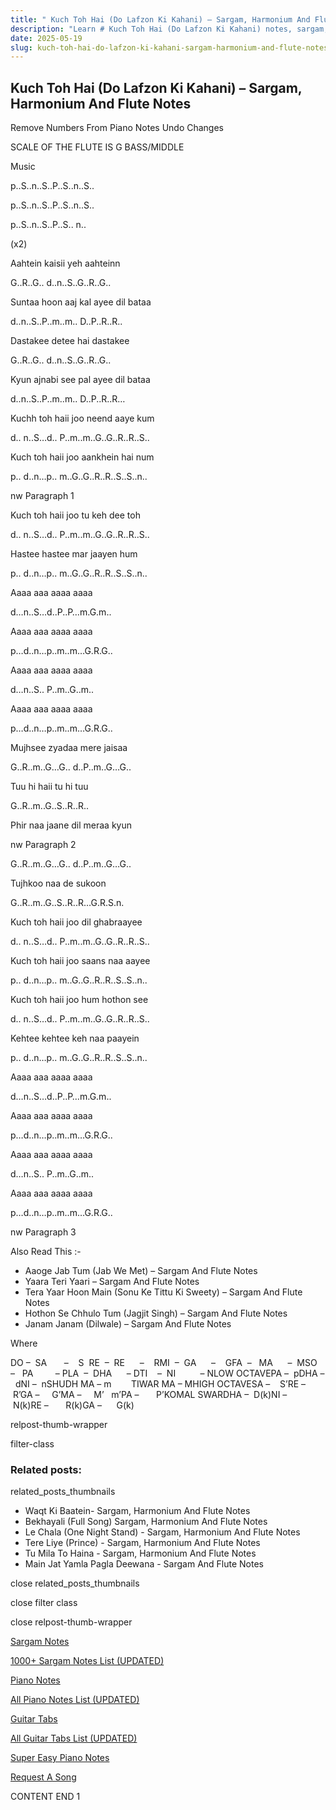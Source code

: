 ```yaml
---
title: " Kuch Toh Hai (Do Lafzon Ki Kahani) – Sargam, Harmonium And Flute Notes"
description: "Learn # Kuch Toh Hai (Do Lafzon Ki Kahani) notes, sargam, harmonium notations and flute notes. Easy step-by-step tutorial for beginners."
date: 2025-05-19
slug: kuch-toh-hai-do-lafzon-ki-kahani-sargam-harmonium-and-flute-notes
---
```


## Kuch Toh Hai (Do Lafzon Ki Kahani) – Sargam, Harmonium And Flute Notes

Remove Numbers From Piano Notes
Undo Changes

SCALE OF THE FLUTE IS G BASS/MIDDLE

Music

p..S..n..S..P..S..n..S..

p..S..n..S..P..S..n..S..

p..S..n..S..P..S.. n..

(x2)

Aahtein kaisii yeh aahteinn

G..R..G.. d..n..S..G..R..G..

Suntaa hoon aaj kal ayee dil bataa

d..n..S..P..m..m.. D..P..R..R..

Dastakee detee hai dastakee

G..R..G.. d..n..S..G..R..G..

Kyun ajnabi see pal ayee dil bataa

d..n..S..P..m..m.. D..P..R..R…

Kuchh toh haii joo neend aaye kum

d.. n..S…d.. P..m..m..G..G..R..R..S..

Kuch toh haii joo aankhein hai num

p.. d..n…p.. m..G..G..R..R..S..S..n..

nw Paragraph 1

Kuch toh haii joo tu keh dee toh

d.. n..S…d.. P..m..m..G..G..R..R..S..

Hastee hastee mar jaayen hum

p.. d..n…p.. m..G..G..R..R..S..S..n..

Aaaa aaa aaaa aaaa

d…n..S…d..P..P…m.G.m..

Aaaa aaa aaaa aaaa

p…d..n…p..m..m…G.R.G..

Aaaa aaa aaaa aaaa

d…n..S.. P..m..G..m..

Aaaa aaa aaaa aaaa

p…d..n…p..m..m…G.R.G..

Mujhsee zyadaa mere jaisaa

G..R..m..G…G.. d..P..m..G…G..

Tuu hi haii tu hi tuu

G..R..m..G..S..R..R..

Phir naa jaane dil meraa kyun

nw Paragraph 2

G..R..m..G…G.. d..P..m..G…G..

Tujhkoo naa de sukoon

G..R..m..G..S..R..R…G.R.S.n.

Kuch toh haii joo dil ghabraayee

d.. n..S…d.. P..m..m..G..G..R..R..S..

Kuch toh haii joo saans naa aayee

p.. d..n…p.. m..G..G..R..R..S..S..n..

Kuch toh haii joo hum hothon see

d.. n..S…d.. P..m..m..G..G..R..R..S..

Kehtee kehtee keh naa paayein

p.. d..n…p.. m..G..G..R..R..S..S..n..

Aaaa aaa aaaa aaaa

d…n..S…d..P..P…m.G.m..

Aaaa aaa aaaa aaaa

p…d..n…p..m..m…G.R.G..

Aaaa aaa aaaa aaaa

d…n..S.. P..m..G..m..

Aaaa aaa aaaa aaaa

p…d..n…p..m..m…G.R.G..

nw Paragraph 3

Also Read This :-

- Aaoge Jab Tum (Jab We Met) – Sargam And Flute Notes
- Yaara Teri Yaari – Sargam And Flute Notes
- Tera Yaar Hoon Main (Sonu Ke Tittu Ki Sweety) – Sargam And Flute Notes
- Hothon Se Chhulo Tum (Jagjit Singh) – Sargam And Flute Notes
- Janam Janam (Dilwale) – Sargam And Flute Notes

Where

DO –  SA       –    S  RE  –  RE      –    RMI  –  GA      –    GFA  –   MA      –  MSO  –   PA         – PLA  –  DHA      – DTI    –  NI          – NLOW OCTAVEPA –  pDHA –  dNI –  nSHUDH MA – m        TIWAR MA – MHIGH OCTAVESA –    S’RE –     R’GA –     G’MA –     M’   m’PA –       P’KOMAL SWARDHA –  D(k)NI –       N(k)RE –       R(k)GA –      G(k)

relpost-thumb-wrapper

filter-class

### Related posts:

related_posts_thumbnails

- Waqt Ki Baatein- Sargam, Harmonium And Flute Notes
- Bekhayali (Full Song) Sargam, Harmonium And Flute Notes
- Le Chala (One Night Stand) - Sargam, Harmonium And Flute Notes
- Tere Liye (Prince) - Sargam, Harmonium And Flute Notes
- Tu Mila To Haina - Sargam, Harmonium And Flute Notes
- Main Jat Yamla Pagla Deewana - Sargam And Flute Notes

close related_posts_thumbnails

close filter class

close relpost-thumb-wrapper

[Sargam Notes](/sargam-notes.html)

[1000+ Sargam Notes List (UPDATED)](/all-songs-list-sargam-notes.html)

[Piano Notes](/piano-notes.html)

[All Piano Notes List (UPDATED)](/all-songs-list-piano-notes.html)

[Guitar Tabs](/guitar-tabs.html)

[All Guitar Tabs List (UPDATED)](/all-songs-list-guitar-tabs.html)

[Super Easy Piano Notes](https://studywall.in/)

[Request A Song](/request-a-song.html)

CONTENT END 1
